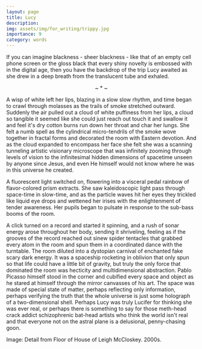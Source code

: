 ```yaml
---
layout: page
title: Lucy
description: 
img: assets/img/for_writing/trippy.jpg
importance: 9
category: words
---
```


If you can imagine blackness - sheer blackness - like that of an empty cell phone screen or the gloss black that every shiny novelty is embossed with in the digital age, then you have the backdrop of the trip Lucy awaited as she drew in a deep breath from the translucent tube and exhaled.

<p><center> ~ * ~ </center></p>

A wisp of white left her lips, blazing in a slow slow rhythm, and time began to crawl through molasses as the trails of smoke stretched outward. Suddenly the air pulled out a cloud of white puffiness from her lips, a cloud so tangible it seemed like she could just reach out touch it and swallow it and feel it's dry cotton burns run down her throat and char her lungs. She felt a numb spell as the cylindrical micro-tendrils of the smoke wove together in fractal forms and decorated the room with Eastern devotion. And as the cloud expanded to encompass her face she felt she was a scanning tunneling artistic visionary microscope that was infinitely zooming through levels of vision to the infinitesimal hidden dimensions of spacetime unseen by anyone since Jesus, and even He himself would not know where he was in this universe he created.

A fluorescent light switched on, flowering into a visceral pedal rainbow of flavor-colored prism extracts. She saw kaleidoscopic light pass through space-time in slow-time, and as the particle waves hit her eyes they trickled like liquid eye drops and wettened her irises with the enlightenment of tender awareness. Her pupils began to pulsate in response to the sub-bass booms of the room.

A click turned on a record and started it spinning, and a rush of sonar energy arose throughout her body, sending it shriveling, feeling as if the grooves of the record reached out sinew spider tentacles that grabbed every atom in the room and spun them in a coordinated dance with the turntable. The room diluted into a dystopian carnival of enchanted fake scary dark energy. It was a spaceship rocketing in oblivion that only spun so that life could have a little bit of gravity, but truly the only force that dominated the room was hecticity and multidimensional abstraction. Pablo Picasso himself stood in the corner and cubified every space and object as he stared at himself through the mirror canvasses of his art. The space was made of special state of matter, perhaps reflecting only information, perhaps verifying the truth that the whole universe is just some holograph of a two-dimensional shell. Perhaps Lucy was truly Lucifer for thinking she was ever real, or perhaps there is something to say for those meth-head crack addict schizophrenic bat-head artists who think the world isn't real and that everyone not on the astral plane is a delusional, penny-chasing goon.



Image: Detail from Floor of House of Leigh McCloskey. 2000s. 
